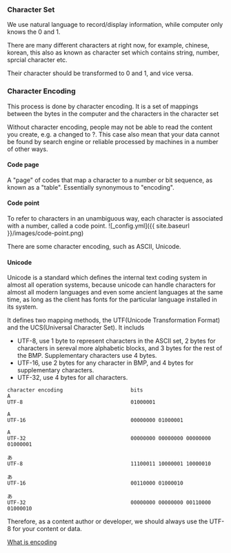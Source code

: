 ### Character Set

We use natural language to record/display information, while computer only knows the 0 and 1.

There are many different characters at right now, for example, chinese, korean, this also as known as character set
which contains string, number, sprcial character etc.

Their character should be transformed to 0 and 1, and vice versa.  

### Character Encoding

This process is done by character encoding.  It is a set of mappings between the bytes in the computer and the characters in
the character set

Without character encoding, people may not be able to read the content you create, e.g. a changed to ?.
This case also mean that your data cannot be found by search engine or 
reliable processed by machines in a number of other ways.

#### Code page

A "page" of codes that map a character to a number or bit sequence, as known as a "table". Essentially synonymous to "encoding".

#### Code point

To refer to characters in an unambiguous way, each character is associated with a number, called a code point.
![_config.yml]({{ site.baseurl }}/images/code-point.png)

There are some character encoding, such as ASCII, Unicode.

#### Unicode

Unicode is a standard which defines the internal text coding system in almost all operation systems, because unicode can
handle characters for almost all modern languages and even some ancient languages at the same time, as long as the client
has fonts for the particular language installed in its system.

It defines two mapping methods, the UTF(Unicode
Transformation Format) and the UCS(Universal Character Set). It includs 

- UTF-8,  use 1 byte to represent characters in the ASCII set, 2 bytes for characters in sereval more alphabetic blocks,
          and 3 bytes for the rest of the BMP. Supplementary characters use 4 bytes.
- UTF-16, use 2 bytes for any character in BMP, and 4 bytes for supplementary characters.
- UTF-32, use 4 bytes for all characters.
```
character encoding                      bits
A
UTF-8                                   01000001

A
UTF-16                                  00000000 01000001

A
UTF-32                                  00000000 00000000 00000000 01000001

あ
UTF-8                                   11100011 10000001 10000010

あ
UTF-16                                  00110000 01000010

あ
UTF-32                                  00000000 00000000 00110000 01000010

```

Therefore, as a content author or developer, we should always use the UTF-8 for your content or data.

[What is encoding](https://www.w3.org/International/questions/qa-what-is-encoding)
